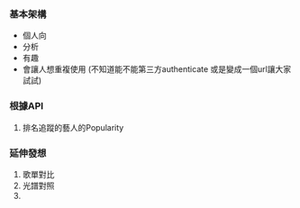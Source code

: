 ### 基本架構
- 個人向
- 分析
- 有趣
- 會讓人想重複使用
(不知道能不能第三方authenticate 或是變成一個url讓大家試試)

### 根據API
1. 排名追蹤的藝人的Popularity


### 延伸發想
1. 歌單對比
2. 光譜對照
3. 